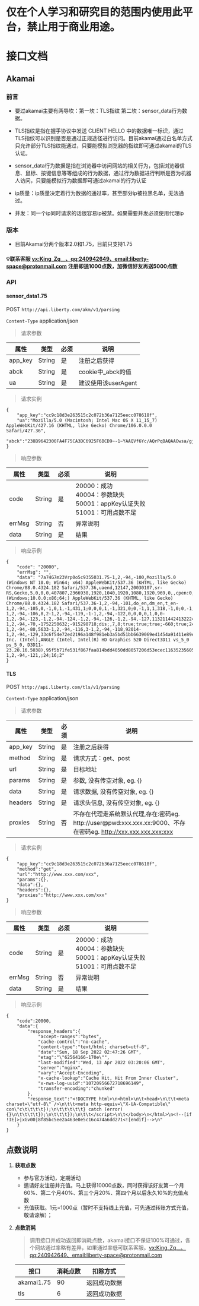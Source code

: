 # 仅在个人学习和研究目的范围内使用此平台，禁止用于商业用途。 
# 接口文档
## Akamai
### 前言

- 要过akamai主要有两导坎：第一坎：TLS指纹 第二坎：sensor_data行为数据。

- TLS指纹是指在握手协议中发送 CLIENT HELLO 中的数据唯一标识，通过TLS指纹可以识别是否是通过正规途径进行访问。目前akamai通过白名单方式只允许部分TLS指纹能通过，只要能模拟浏览器的指纹即可通过akamai的TLS认证。

- sensor_data行为数据是指在浏览器中访问网站的相关行为，包括浏览器信息、鼠标、按键信息等等组成的行为数据，通过行为数据进行判断是否为机器人访问，只要能模拟行为数据即可通过akamai的行为认证

- ip质量：ip质量决定着行为数据的通过率，甚至部分ip被拉黑名单，无法通过。

- 并发：同一个ip同时请求的话很容易ip被禁。如果需要并发必须使用代理ip

### 版本
- 目前Akamai分两个版本2.0和1.75，目前只支持1.75


#### 💡联系客服 <vx:King_Zq__、qq:240942649、email:liberty-space@protonmail.com> 注册即送1000点数，加微信好友再送5000点数


### API
#### sensor_data1.75


POST `http://api.liberty.com/akm/v1/parsing`

`Content-Type` application/json

> 请求参数

|属性|类型|必须|说明|
|----|----|----|----|
|app_key|String|是|注册之后获得|
|abck|String|是|cookie中_abck的值|
|ua|String|是|建议使用该userAgent|

> 请求实例
```
{
    "app_key":"cc9c18d3e263515c2c072b36a7125eecc078618f",
    "ua":"Mozilla/5.0 (Macintosh; Intel Mac OS X 11_15_7) AppleWebKit/427.16 (KHTML, like Gecko) Chrome/106.0.0.0 Safari/427.36",
    "abck":"238B9642300FA4F75CA3DC6925F6BCD9~-1~YAAQVf6Yc/AQrPqBAQAAOwsa/gjB3EW6gEF2Vz2sca3/8zIuGAGII8ysl0U2O5K4jkUHKNGR9Z+M3UVVfCEgu2Me8sJUOU26A+OPgv+fJhOFwOyOqt9n9F9YgsiBD8E+3DFqj+usABqUI5JzfXHsfiPT3+/Mf/sN9zNhWrWQXARlC6eMg7HcSP60qR4Se1xU7av5SQ8SqN+Jyw8viFKTIwYu+2Nr0n/2bogGSnWA5SEQGITlyVRmhn6dYZ4u9BhH35oJSNPegDqeT5/ieCyoH9m+hwguJag66GTcg1W7oFOwAhoEDRNcHZ4D277eshU8/GyC6qTOvmhOlFHYJgS+aojA9Rhy9B0GvOdhP0w0wOdvLhHfedDagiDM8EUQ4S6DJhR+E1+CxQ7MBrCZvUxKUjm/srCJRZ4ZYQJzZgdXVdr8K9GcaSgu~-1~-1~-1"
}
```
> 响应参数

|属性|类型|必须|说明|
|----|----|----|----|
|code|String|是|20000：成功<br/>40004：参数缺失<br/>50001：appKey认证失败<br/>51001：可用点数不足|
|errMsg|String|否|异常说明|
|data|String|是|结果|

> 响应示例
```
{
    "code": "20000",
    "errMsg": "",
    "data": "7a74G7m23Vrp0o5c9355031.75-1,2,-94,-100,Mozilla/5.0 (Windows NT 10.0; Win64; x64) AppleWebKit/537.36 (KHTML, like Gecko) Chrome/88.0.4324.182 Safari/537.36,uaend,12147,20030107,sr-RS,Gecko,5,0,0,0,407807,2366938,1920,1040,1920,1080,1920,969,0,,cpen:0,i1:0,dm:0,cwen:0,non:1,opc:0,fc:0,sc:0,wrc:1,isc:0,vib:1,bat:1,x11:0,x12:1,8329,.7090697168354,828716143524.5,0,loc:-1,2,-94,-131,Mozilla/5.0 (Windows;10.0.0;x86;64;) AppleWebKit/537.36 (KHTML, like Gecko) Chrome/88.0.4324.182 Safari/537.36-1,2,-94,-101,do_en,dm_en,t_en-1,2,-94,-105,0,-1,0,1,-1,431,1;0,0,0,1,-1,321,0;0,-1,1,1,318,-1,0;0,-1,1,1,492,277,0;-1,2,-94,-102,0,-1,0,1,-1,431,1;0,0,0,1,-1,321,0;0,-1,1,1,318,-1,0;0,-1,1,1,492,277,0;-1,2,-94,-108,-1,2,-94,-110,0,1,244,621,298;1,1,290,621,302;2,1,305,618,301;3,1,332,615,300;4,1,366,620,303;5,1,401,623,305;6,1,421,624,305;7,1,442,629,301;8,1,449,632,298;9,1,487,635,297;10,1,526,636,292;11,1,550,641,289;12,1,575,644,287;13,1,585,645,287;14,1,626,650,283;15,1,668,653,280;16,1,695,655,279;17,1,723,655,274;18,1,736,659,270;19,1,750,661,268;20,1,795,661,268;21,1,825,665,263;22,1,856,667,260;23,1,872,667,259;24,1,889,671,259;25,1,937,673,255;26,1,986,673,253;27,1,1020,677,252;28,1,1040,679,247;29,1,1061,679,244;30,1,1067,683,243;-1,2,-94,-117,-1,2,-94,-111,0,220,-1,-1,-1;-1,2,-94,-109,0,220,-1,-1,-1,-1,-1,-1,-1,-1,-1;-1,2,-94,-114,-1,2,-94,-103,-1,2,-94,-112,https://www.maersk.com.cn/-1,2,-94,-115,1,49801,32,220,220,0,50209,79885,0,1657432287049,7,17730,0,32,2955,0,0,79899,20959,0,,0,20,6620378394,30261693,PiZtE,37074,70,0,-1-1,2,-94,-106,8,2-1,2,-94,-119,-1-1,2,-94,-122,0,0,0,0,1,0,0-1,2,-94,-123,-1,2,-94,-124,-1,2,-94,-126,-1,2,-94,-127,11321144241322243122-1,2,-94,-70,-1752250632;-915298718;dis;,7,8;true;true;true;-660;true;24;24;true;false;-1-1,2,-94,-80,5633-1,2,-94,-116,3-1,2,-94,-118,92014-1,2,-94,-129,33c6f54e72ed2196a148f981eb3a5bd51bb6639069e41454a91411e89e70f64e,1,1dfd398567a532829bcf57210a322c5c284a154b08cb80216bf2badc60d20a44,Google Inc. (Intel),ANGLE (Intel, Intel(R) HD Graphics 520 Direct3D11 vs_5_0 ps_5_0, D3D11-23.20.16.5038),95f5b71fe531f867faa814bdd4050dd8057206d53ecec1163523560525884870,33-1,2,-94,-121,;24;16;2"
}
```

#### TLS

POST `http://api.liberty.com/tls/v1/parsing`

`Content-Type` application/json

> 请求参数

|属性|类型|必须|说明|
|----|----|----|----|
|app_key|String|是|注册之后获得|
|method|String|是|请求方式：get、post|
|url|String|是|目标地址|
|params|String|是|参数, 没有传空对象, eg. {}|
|data|String|是|请求数据, 没有传空对象, eg. {}|
|headers|String|是|请求头信息, 没有传空对象, eg. {}|
|proxies|String|否|不存在代理走系统默认代理,存在:密码eg. http://user@pwd:xxx.xxx.xx:9000、不存在密码eg. http://xxx.xxx.xxx.xxx:xxx|

> 请求实例
```
{
    "app_key":"cc9c18d3e263515c2c072b36a7125eecc078618f",
    "method":"get",
    "url":"http://www.xxx.com/xxx",
    "params":{},
    "data":{},
    "headers":{},
    "proxies":"http://www.xxx.com/xxx"
}
```
> 响应参数

|属性|类型|必须|说明|
|----|----|----|----|
|code|String|是|20000：成功<br/>40004：参数缺失<br/>50001：appKey认证失败<br/>51001：可用点数不足|
|errMsg|String|否|异常说明|
|data|String|是|结果|

> 响应示例
```
{
    "code":20000,
    "data":{
        "response_headers":{
            "accept-ranges":"bytes",
            "cache-control":"no-cache",
            "content-type":"text/html; charset=utf-8",
            "date":"Sun, 18 Sep 2022 02:47:26 GMT",
            "etag":"\"62564166-170e\"",
            "last-modified":"Wed, 13 Apr 2022 03:20:06 GMT",
            "server":"nginx",
            "vary":"Accept-Encoding",
            "x-cache-lookup":"Cache Hit, Hit From Inner Cluster",
            "x-nws-log-uuid":"10720956672718696149",
            "transfer-encoding":"chunked"
        },
        "response_text":"<!DOCTYPE html>\n<html>\n\t<head>\n\t\t<meta charset=\"utf-8\" />\n\t\t<meta http-equiv=\"X-UA-Compatible\" con\"c\t\t\t\t});\n\t\t\t\t\t} catch (error) {}\n\t\t\t\t});\n\t\t\t});\n\t\t</script>\n\t</body>\n</html>\n<!--[if !IE]>|xGv00|8f85bc5ee2a463e0e5c16c474a6dd271<![endif]-->\n"
    }
}
```

## 点数说明
1. **获取点数**
    - 参与官方活动，定期活动
    - 邀请好友注册并充值。马上获得10000点数，同时获得该好友第一个月60%、第二个月40%、第三个月20%、第四个月以后永久10%的充值点数
    - 充值获取。1元=1000点（暂时不支持线上充值，可先通过转账方式充值，敬请谅解）；
2. **点数消耗**
    > 调用接口并成功返回即消耗点数，akamai接口不保证100%可通过，各个网站通过率略有差异，如果通过率低可联系客服。<vx:King_Zq__、qq:240942649、email:liberty-space@protonmail.com>

    
    |接口|消耗点数|扣除方式|
    |----|----|----|
    |akamai1.75|90|返回成功数据|
    |tls|6|返回成功数据|


